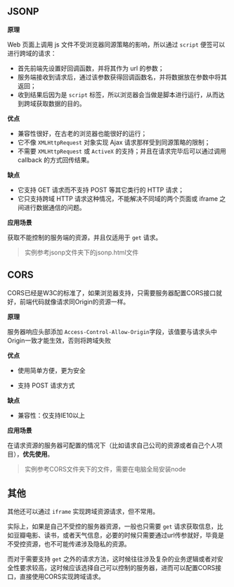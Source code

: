 ## JSONP

**原理**

Web 页面上调用 js 文件不受浏览器同源策略的影响，所以通过 `script` 便签可以进行跨域的请求：

- 首先前端先设置好回调函数，并将其作为 url 的参数；
- 服务端接收到请求后，通过该参数获得回调函数名，并将数据放在参数中将其返回；
- 收到结果后因为是 `script` 标签，所以浏览器会当做是脚本进行运行，从而达到跨域获取数据的目的。

**优点**

- 兼容性很好，在古老的浏览器也能很好的运行；
- 它不像 `XMLHttpRequest` 对象实现 Ajax 请求那样受到同源策略的限制；
- 不需要 `XMLHttpRequest` 或 `ActiveX` 的支持；并且在请求完毕后可以通过调用 callback 的方式回传结果。

**缺点**

- 它支持 GET 请求而不支持 POST 等其它类行的 HTTP 请求；
- 它只支持跨域 HTTP 请求这种情况，不能解决不同域的两个页面或 iframe 之间进行数据通信的问题。

**应用场景**

获取不能控制的服务端的资源，并且仅适用于 `get` 请求。

> 实例参考jsonp文件夹下的jsonp.html文件

## CORS

CORS已经是W3C的标准了，如果浏览器支持，只需要服务器配置CORS接口就好，前端代码就像请求同Origin的资源一样。

**原理**

服务器响应头部添加 `Access-Control-Allow-Origin`字段，该值要与请求头中Origin一致才能生效，否则将跨域失败

**优点**

- 使用简单方便，更为安全

- 支持 POST 请求方式

**缺点**

- 兼容性：仅支持IE10以上

**应用场景**

在请求资源的服务器可配置的情况下（比如请求自己公司的资源或者自己个人项目），**优先使用**。

> 实例参考CORS文件夹下的文件，需要在电脑全局安装node

## 其他

其他还可以通过 `iframe` 实现跨域资源请求，但不常用。   

实际上，如果是自己不受控的服务器资源，一般也只需要 `get` 请求获取信息，比如豆瓣电影、读书，或者天气信息，必要的时候只需要通过url传参就好，毕竟是不受控资源，也不可能传递涉及隐私的资源。

而对于需要支持 `get` 之外的请求方法，这时候往往涉及复杂的业务逻辑或者对安全性要求较高，这时候应该选择自己可以控制的服务器，进而可以配置CORS接口，直接使用CORS实现跨域请求。
